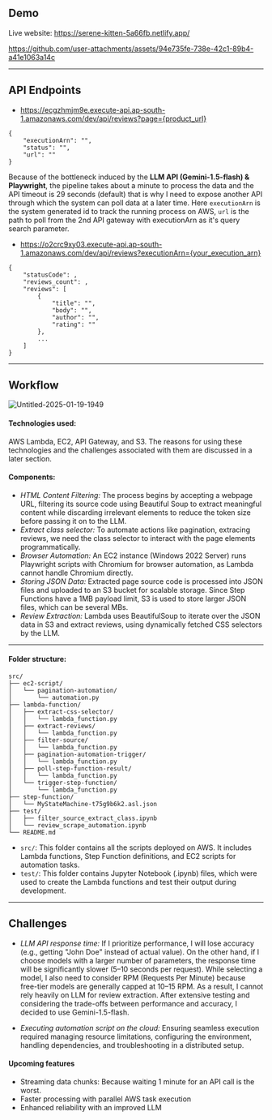 ## Demo
Live website: https://serene-kitten-5a66fb.netlify.app/

https://github.com/user-attachments/assets/94e735fe-738e-42c1-89b4-a41e1063a14c

---
## API Endpoints
- https://ecgzhmjm9e.execute-api.ap-south-1.amazonaws.com/dev/api/reviews?page={product_url}
```
{
    "executionArn": "",
    "status": "",
    "url": ""
}
```
Because of the bottleneck induced by the **LLM API (Gemini-1.5-flash) & Playwright**, the pipeline takes about a minute to process the data and the API timeout is 29 seconds (default) that is why I need to expose another API through which the system can poll data at a later time. 
Here `executionArn` is the system generated id to track the running process on AWS, `url` is the path to poll from the 2nd API gateway with executionArn as it's query search parameter. 
- https://o2crc9xy03.execute-api.ap-south-1.amazonaws.com/dev/api/reviews?executionArn={your_execution_arn}
```
{
    "statusCode": ,
    "reviews_count": ,
    "reviews": [
        {
            "title": "",
            "body": "",
            "author": "",
            "rating": ""
        },
        ...
    ]
}
```
---
## Workflow
![Untitled-2025-01-19-1949](https://github.com/user-attachments/assets/187b9a4e-1cb7-4fca-a3f4-d7756ade1a7b)
#### Technologies used: 
AWS Lambda, EC2, API Gateway, and S3. The reasons for using these technologies and the challenges associated with them are discussed in a later section.
#### Components:
- *HTML Content Filtering:* The process begins by accepting a webpage URL, filtering its source code using Beautiful Soup to extract meaningful content while discarding irrelevant elements to reduce the token size before passing it on to the LLM.
- *Extract class selector:* To automate actions like pagination, extracing reviews, we need the class selector to interact with the page elements programmatically. 
- *Browser Automation:* An EC2 instance (Windows 2022 Server) runs Playwright scripts with Chromium for browser automation, as Lambda cannot handle Chromium directly.
- *Storing JSON Data:* Extracted page source code is processed into JSON files and uploaded to an S3 bucket for scalable storage. Since Step Functions have a 1MB payload limit, S3 is used to store larger JSON files, which can be several MBs.
- *Review Extraction:* Lambda uses BeautifulSoup to iterate over the JSON data in S3 and extract reviews, using dynamically fetched CSS selectors by the LLM. 
---
#### Folder structure:
```
src/
├── ec2-script/
│   └── pagination-automation/
│       └── automation.py
├── lambda-function/
│   ├── extract-css-selector/
│   │   └── lambda_function.py
│   ├── extract-reviews/
│   │   └── lambda_function.py
│   ├── filter-source/
│   │   └── lambda_function.py
│   ├── pagination-automation-trigger/
│   │   └── lambda_function.py
│   ├── poll-step-function-result/
│   │   └── lambda_function.py
│   └── trigger-step-function/
│       └── lambda_function.py
├── step-function/
│   └── MyStateMachine-t75g9b6k2.asl.json
├── test/
│   ├── filter_source_extract_class.ipynb
│   └── review_scrape_automation.ipynb
└── README.md
```
- `src/`: This folder contains all the scripts deployed on AWS. It includes Lambda functions, Step Function definitions, and EC2 scripts for automation tasks.
- `test/`: This folder contains Jupyter Notebook (.ipynb) files, which were used to create the Lambda functions and test their output during development.
---
## Challenges
- *LLM API response time:* If I prioritize performance, I will lose accuracy (e.g., getting "John Doe" instead of actual value). On the other hand, if I choose models with a larger number of parameters, the response time will be significantly slower (5–10 seconds per request).
    While selecting a model, I also need to consider RPM (Requests Per Minute) because free-tier models are generally capped at 10–15 RPM. As a result, I cannot rely heavily on LLM for review extraction.
After extensive testing and considering the trade-offs between performance and accuracy, I decided to use Gemini-1.5-flash.

- *Executing automation script on the cloud:* Ensuring seamless execution required managing resource limitations, configuring the environment, handling dependencies, and troubleshooting in a distributed setup.

#### Upcoming features
* Streaming data chunks: Because waiting 1 minute for an API call is the worst.
* Faster processing with parallel AWS task execution
* Enhanced reliability with an improved LLM
